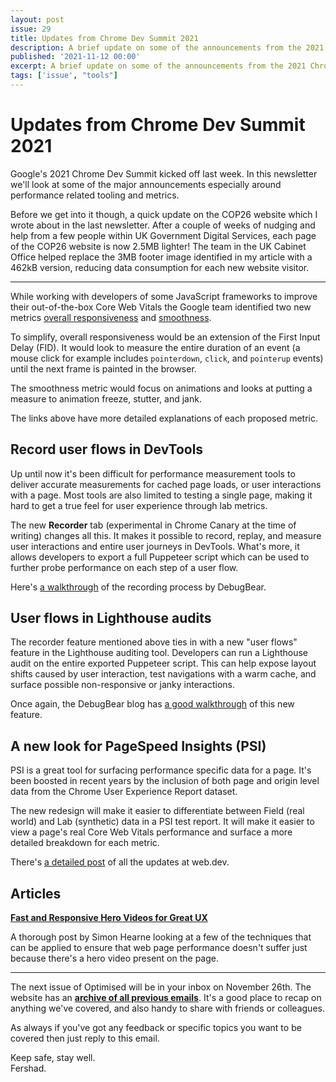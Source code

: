 ```yaml
---
layout: post
issue: 29
title: Updates from Chrome Dev Summit 2021
description: A brief update on some of the announcements from the 2021 Chrome Dev Summit, and how they relate to web performance.
published: '2021-11-12 00:00'
excerpt: A brief update on some of the announcements from the 2021 Chrome Dev Summit, and how they relate to web performance.
tags: ['issue', "tools"]
---
```

# Updates from Chrome Dev Summit 2021

Google's 2021 Chrome Dev Summit kicked off last week. In this newsletter we'll look at some of the major announcements especially around performance related tooling and metrics.

Before we get into it though, a quick update on the COP26 website which I wrote about in the last newsletter. After a couple of weeks of nudging and help from a few people within UK Government Digital Services, each page of the COP26 website is now 2.5MB lighter! The team in the UK Cabinet Office helped replace the 3MB footer image identified in my article with a 462kB version, reducing data consumption for each new website visitor.

***

<!-- ## Seeking opinions for possible new web vital metrics -->

While working with developers of some JavaScript frameworks to improve their out-of-the-box Core Web Vitals the Google team identified two new metrics [overall responsiveness](https://web.dev/responsiveness/) and [smoothness](https://web.dev/smoothness/). 

To simplify, overall responsiveness would be an extension of the First Input Delay (FID). It would look to measure the entire duration of an event (a mouse click for example includes `pointerdown`, `click`, and `pointerup` events) until the next frame is painted in the browser.

The smoothness metric would focus on animations and looks at putting a measure to animation freeze, stutter, and jank.

The links above have more detailed explanations of each proposed metric. 

## Record user flows in DevTools

Up until now it's been difficult for performance measurement tools to deliver accurate measurements for cached page loads, or user interactions with a page. Most tools are also limited to testing a single page, making it hard to get a true feel for user experience through lab metrics.

The new **Recorder** tab (experimental in Chrome Canary at the time of writing) changes all this. It makes it possible to record, replay, and measure user interactions and entire user journeys in DevTools. What's more, it allows developers to export a full Puppeteer script which can be used to further probe performance on each step of a user flow.

Here's [a walkthrough](https://www.debugbear.com/blog/chrome-devtools-user-flow-recorder) of the recording process by DebugBear.

## User flows in Lighthouse audits

The recorder feature mentioned above ties in with a new "user flows" feature in the Lighthouse auditing tool. Developers can run a Lighthouse audit on the entire exported Puppeteer script. This can help expose layout shifts caused by user interaction, test navigations with a warm cache, and surface possible non-responsive or janky interactions.

Once again, the DebugBear blog has [a good walkthrough](https://www.debugbear.com/blog/lighthouse-user-flows) of this new feature.

## A new look for PageSpeed Insights (PSI)

PSI is a great tool for surfacing performance specific data for a page. It's been boosted in recent years by the inclusion of both page and origin level data from the Chrome User Experience Report dataset.

The new redesign will make it easier to differentiate between Field (real world) and Lab (synthetic) data in a PSI test report. It will make it easier to view a page's real Core Web Vitals performance and surface a more detailed breakdown for each metric.

There's [a detailed post](https://web.dev/whats-new-pagespeed-insights/) of all the updates at web.dev. 

## Articles

**[Fast and Responsive Hero Videos for Great UX](https://simonhearne.com/2021/fast-responsive-videos/)**

A thorough post by Simon Hearne looking at a few of the techniques that can be applied to ensure that web page performance doesn't suffer just because there's a hero video present on the page.

***

The next issue of Optimised will be in your inbox on November 26th. The website has an **[archive of all previous emails](https://optimised.email/)**. It's a good place to recap on anything we've covered, and also handy to share with friends or colleagues.

As always if you've got any feedback or specific topics you want to be covered then just reply to this email.

Keep safe, stay well.  
Fershad.